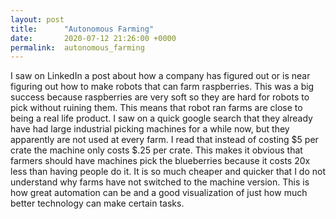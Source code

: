 ```yaml
---
layout: post
title:      "Autonomous Farming"
date:       2020-07-12 21:26:00 +0000
permalink:  autonomous_farming
---
```



I saw on LinkedIn a post about how a company has figured out or is near figuring out how to make robots that can farm raspberries. This was a big success because raspberries are very soft so they are hard for robots to pick without ruining them. This means that robot ran farms are close to being a real life product. I saw on a quick google search that they already have had large industrial picking machines for a while now, but they apparently are not used at every farm. I read that instead of costing $5 per crate the machine only costs $.25 per crate. This makes it obvious that farmers should have machines pick the blueberries because it costs 20x less than having people do it. It is so much cheaper and quicker that I do not understand why farms have not switched to the machine version. This is how great automation can be and a good visualization of just how much better technology can make certain tasks.

